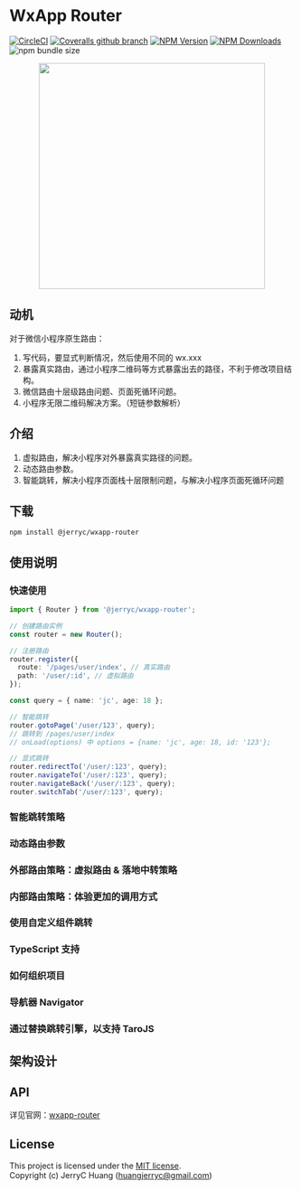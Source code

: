 # WxApp Router

[![CircleCI](https://img.shields.io/circleci/build/github/JerryC8080/wxapp-router/master?style=for-the-badge)](https://circleci.com/gh/JerryC8080/wxapp-router/tree/master)
[![Coveralls github branch](https://img.shields.io/coveralls/github/JerryC8080/wxapp-router/master?style=for-the-badge)](https://coveralls.io/github/JerryC8080/wxapp-router?branch=master)
[![NPM Version](https://img.shields.io/npm/v/@jerryc/wxapp-router.svg?style=for-the-badge)](https://www.npmjs.com/package/@jerryc/wxapp-router)
[![NPM Downloads](https://img.shields.io/npm/dm/@jerryc/wxapp-router.svg?style=for-the-badge)](https://www.npmjs.com/package/@jerryc/wxapp-router)
![npm bundle size](https://img.shields.io/bundlephobia/minzip/@jerryc/mini-logger.svg?style=for-the-badge)

<p align="center">
  <img src="https://bluesun-1252625244.cos.ap-guangzhou.myqcloud.com/img/20210302174607.svg" width=400 />
</p>

## 动机

对于微信小程序原生路由：

1. 写代码，要显式判断情况，然后使用不同的 wx.xxx
2. 暴露真实路由，通过小程序二维码等方式暴露出去的路径，不利于修改项目结构。
3. 微信路由十层级路由问题、页面死循环问题。
4. 小程序无限二维码解决方案。（短链参数解析）

## 介绍

1. 虚拟路由，解决小程序对外暴露真实路径的问题。
1. 动态路由参数。
1. 智能跳转，解决小程序页面栈十层限制问题，与解决小程序页面死循环问题

## 下载

```shell
npm install @jerryc/wxapp-router
```

## 使用说明

### 快速使用

```typescript
import { Router } from '@jerryc/wxapp-router';

// 创建路由实例
const router = new Router();

// 注册路由
router.register({
  route: '/pages/user/index', // 真实路由
  path: '/user/:id', // 虚拟路由
});

const query = { name: 'jc', age: 18 };

// 智能跳转
router.gotoPage('/user/123', query);
// 跳转到 /pages/user/index
// onLoad(options) 中 options = {name: 'jc', age: 18, id: '123'};

// 显式跳转
router.redirectTo('/user/:123', query);
router.navigateTo('/user/:123', query);
router.navigateBack('/user/:123', query);
router.switchTab('/user/:123', query);
```

### 智能跳转策略

### 动态路由参数

### 外部路由策略：虚拟路由 & 落地中转策略

### 内部路由策略：体验更加的调用方式

### 使用自定义组件跳转

### TypeScript 支持

### 如何组织项目

### 导航器 Navigator

### 通过替换跳转引擎，以支持 TaroJS

## 架构设计

## API

详见官网：[wxapp-router](https://jerryc8080.github.io/wxapp-router/)

## License

This project is licensed under the [MIT license](LICENSE).  
Copyright (c) JerryC Huang (huangjerryc@gmail.com)

